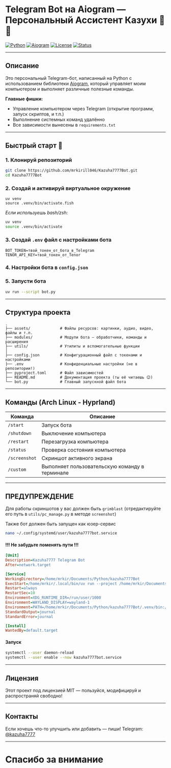 # Telegram Bot на Aiogram — Персональный Ассистент Казухи 🚀🤖

[![Python](https://img.shields.io/badge/python-3.13%2B-blue?logo=python&style=for-the-badge)](https://www.python.org/)
[![Aiogram](https://img.shields.io/badge/aiogram-3.x-blue?logo=python&style=for-the-badge)](https://docs.aiogram.dev/en/latest/)
[![License](https://img.shields.io/badge/license-MIT-green?style=for-the-badge)](LICENSE)
[![Status](https://img.shields.io/badge/status-development-yellow?style=for-the-badge)]()

---

## Описание

Это персональный Telegram-бот, написанный на Python с использованием библиотеки [Aiogram](https://docs.aiogram.dev/), который управляет моим компьютером и выполняет различные полезные команды.

**Главные фишки:**

- Управление компьютером через Telegram (открытие программ, запуск скриптов, и т.п.)
- Выполнение системных команд удалённо
- Все зависимости вынесены в `requirements.txt`

---

## Быстрый старт 🚀

### 1. Клонируй репозиторий

```bash
git clone https://github.com/mrkirill046/Kazuha7777Bot.git
cd Kazuha7777Bot
```

### 2. Создай и активируй виртуальное окружение

```fish
uv venv
source .venv/bin/activate.fish
```

*Если используешь bash/zsh:*

```bash
uv venv
source .venv/bin/activate
```

### 3. Создай `.env` файл с настройками бота

```env
BOT_TOKEN=твой_токен_от_бота_в_Telegram
TENOR_API_KEY=твой_токен_от_Tenor
```

### 4. Настройки бота в `config.json`

### 5. Запусти бота

```bash
uv run --script bot.py
```

---

## Структура проекта

```
.
├── assets/             # Файлы ресурсов: картинки, аудио, видео, файлы и т.п.
├── modules/            # Модули бота — обработчики, команды и расширения
├── utils/              # Утилиты и вспомогательные функции
│
├── config.json         # Конфигурационный файл с токенами и настройками
├── .env                # Конфиденциальные настройки (не в репозитории!)
├── pyproject.toml      # Файл зависимостей
├── README.md           # Документация проекта (ты её читаешь 😉)
└── bot.py              # Главный запускной файл бота
```

---

## Команды (Arch Linux - Hyprland)

| Команда       | Описание                                       |
|---------------|------------------------------------------------|
| `/start`      | Запуск бота                                    |
| `/shutdown`   | Выключение компьютера                          |
| `/restart`    | Перезагрузка компьютера                        |
| `/status`     | Проверка состояния компьютера                  |
| `/screenshot` | Скриншот активного экрана                      |
| `/custom`     | Выполняет пользовательскую команду в терминале |

---

## ПРЕДУПРЕЖДЕНИЕ
Для работы скриншотов у вас должен быть `grimblast` (отредактируйте его путь в `utils/pc_manage.py` в методе `screenshot`)

Также бот должен быть запущен как юзер-сервис
```bash
nano ~/.config/systemd/user/kazuha7777bot.service
```

#### !!! Не забудьте поменять пути !!!

```ini
[Unit]
Description=Kazuha7777 Telegram Bot
After=network.target

[Service]
WorkingDirectory=/home/mrkir/Documents/Python/kazuha7777Bot
ExecStart=/home/mrkir/.local/bin/uv run --project /home/mrkir/Documents/Python/kazuha7777Bot --script /home/mrkir/Documents/Python/kazuha7777Bot/bot.py
Restart=always
RestartSec=10
Environment=XDG_RUNTIME_DIR=/run/user/1000
Environment=WAYLAND_DISPLAY=wayland-1
Environment=PATH=/home/mrkir/Documents/Python/kazuha7777Bot/.venv/bin:/usr/bin:/bin
StandardOutput=journal
StandardError=journal

[Install]
WantedBy=default.target
```

#### Запуск

```bash
systemctl --user daemon-reload                 
systemctl --user enable --now kazuha7777bot.service
```

---

## Лицензия

Этот проект под лицензией MIT — пользуйся, модифицируй и распространяй свободно!

---

## Контакты

Если хочешь что-то улучшить или добавить — пиши!
Telegram: [@kazuha7777](https://t.me/kazuha7777)

---

# Спасибо за внимание

